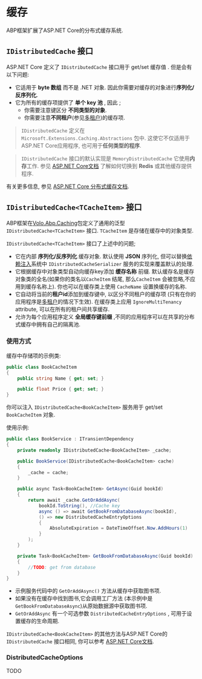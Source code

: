 # 缓存

ABP框架扩展了ASP.NET Core的分布式缓存系统.

## `IDistributedCache` 接口

ASP.NET Core 定义了 `IDistributedCache` 接口用于 get/set 缓存值 . 但是会有以下问题:

* 它适用于 **byte 数组** 而不是 .NET 对象. 因此你需要对缓存的对象进行**序列化/反序列化**.
* 它为所有的缓存项提供了 **单个 key 池** , 因此 ;
  * 你需要注意键区分 **不同类型的对象**.
  * 你需要注意**不同租户**(参见[多租户](Multi-Tenancy.md))的缓存项.

> `IDistributedCache` 定义在 `Microsoft.Extensions.Caching.Abstractions` 包中. 这使它不仅适用于ASP.NET Core应用程序, 也可用于**任何类型的程序**.

> `IDistributedCache` 接口的默认实现是 `MemoryDistributedCache` 它使用**内存**工作. 参见 [ASP.NET Core文档](https://docs.microsoft.com/zh-cn/aspnet/core/performance/caching/distributed) 了解如何切换到 **Redis** 或其他缓存提供程序.

有关更多信息, 参见 [ASP.NET Core 分布式缓存文档](https://docs.microsoft.com/zh-cn/aspnet/core/performance/caching/distributed).

## `IDistributedCache<TCacheItem>` 接口

ABP框架在[Volo.Abp.Caching](https://www.nuget.org/packages/Volo.Abp.Caching/)包定义了通用的泛型 `IDistributedCache<TCacheItem>` 接口. `TCacheItem` 是存储在缓存中的对象类型.

`IDistributedCache<TCacheItem>` 接口了上述中的问题;

* 它在内部 **序列化/反序列化** 缓存对象. 默认使用 **JSON** 序列化, 但可以替换[依赖注入](Dependency-Injection.md)系统中 `IDistributedCacheSerializer` 服务的实现来覆盖默认的处理.
* 它根据缓存中对象类型自动向缓存key添加 **缓存名称** 前缀. 默认缓存名是缓存对象类的全名(如果你的类名以`CacheItem` 结尾, 那么`CacheItem` 会被忽略,不应用到缓存名称上). 你也可以在缓存类上使用 `CacheName` 设置换缓存的名称.
* 它自动将当前的**租户id**添加到缓存键中, 以区分不同租户的缓存项 (只有在你的应用程序是[多租户](Multi-Tenancy.md)的情况下生效). 在缓存类上应用 `IgnoreMultiTenancy` attribute, 可以在所有的租户间共享缓存.
* 允许为每个应用程序定义 **全局缓存键前缀** ,不同的应用程序可以在共享的分布式缓存中拥有自己的隔离池.

### 使用方式

缓存中存储项的示例类:

````csharp
public class BookCacheItem
{
    public string Name { get; set; }

    public float Price { get; set; }
}
````

你可以注入 `IDistributedCache<BookCacheItem>` 服务用于 get/set `BookCacheItem` 对象.

使用示例:

````csharp
public class BookService : ITransientDependency
{
    private readonly IDistributedCache<BookCacheItem> _cache;

    public BookService(IDistributedCache<BookCacheItem> cache)
    {
        _cache = cache;
    }

    public async Task<BookCacheItem> GetAsync(Guid bookId)
    {
        return await _cache.GetOrAddAsync(
            bookId.ToString(), //Cache key
            async () => await GetBookFromDatabaseAsync(bookId),
            () => new DistributedCacheEntryOptions
            {
                AbsoluteExpiration = DateTimeOffset.Now.AddHours(1)
            }
        );
    }

    private Task<BookCacheItem> GetBookFromDatabaseAsync(Guid bookId)
    {
        //TODO: get from database
    }
}
````

* 示例服务代码中的 `GetOrAddAsync()` 方法从缓存中获取图书项.
* 如果没有在缓存中找到图书,它会调用工厂方法 (本示例中是 `GetBookFromDatabaseAsync`)从原始数据源中获取图书项.
* `GetOrAddAsync` 有一个可选参数 `DistributedCacheEntryOptions` , 可用于设置缓存的生命周期.

`IDistributedCache<BookCacheItem>` 的其他方法与ASP.NET Core的`IDistributedCache` 接口相同, 你可以参考 [ASP.NET Core文档](https://docs.microsoft.com/zh-cn/aspnet/core/performance/caching/distributed).

### DistributedCacheOptions

TODO
